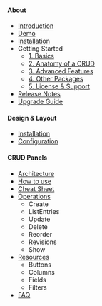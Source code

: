 #### About

- [Introduction](/docs/{{version}}/introduction)
- [Demo](/docs/{{version}}/demo)
- [Installation](/docs/{{version}}/installation)
- Getting Started
    - [1. Basics](/docs/{{version}}/getting-started-1-basics)
    - [2. Anatomy of a CRUD](/docs/{{version}}/getting-started-2-anatomy-of-a-crud)
    - [3. Advanced Features](/docs/{{version}}/getting-started-3-advanced-features)
    - [4. Other Packages](/docs/{{version}}/getting-started-4-other-packages)
    - [5. License & Support](/docs/{{version}}/getting-started-5-license-and-support)
- [Release Notes](/docs/{{version}}/release-notes)
- [Upgrade Guide](/docs/{{version}}/upgrade-guide)

#### Design & Layout

- [Installation](/docs/{{version}}/installation)
- [Configuration](/docs/{{version}}/configuration)

#### CRUD Panels

- [Architecture](/docs/{{version}}/crud-intro)
- [How to use](/docs/{{version}}/crud-how-to-use)
- [Cheat Sheet](/docs/{{version}}/crud-cheat-sheet)
- [Operations](/docs/{{version}}/crud-operations)
    + Create
    + ListEntries
    + Update
    + Delete
    + Reorder
    + Revisions
    + Show
- [Resources](/docs/{{version}}/crud-resources)
    + Buttons
    + Columns
    + Fields
    + Filters
- [FAQ](/docs/{{version}}/crud-faq)